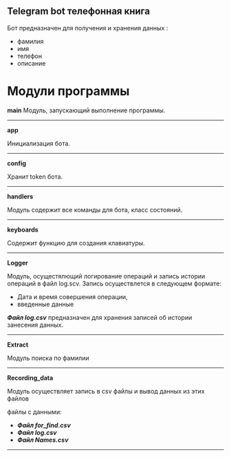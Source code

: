 ## Telegram bot телефонная книга 

Бот предназначен для получения и хранения данных :
- фамилия
- имя
- телефон
- описание

# Модули программы

**main**
Модуль, запускающий выполнение программы.
___________________
**app**

Инициализация бота.

___________________

**config**

Хранит token бота.

___________________
**handlers**

Модуль содержит все команды для бота, класс состояний.

___________________
**keyboards**

Содержит функцию для создания клавиатуры.

___________________
**Logger**  

Модуль, осущестялющий логирование операций и запись истории операций в файл log.scv. Запись осуществлется в следующем формате:
- Дата и время совершения операции, 
- введенные данные

***Файл log.csv*** предназначен для хранения записей об истории занесения данных.
___________________

**Extract**   

Модуль поиска по фамилии
___________________

**Recording_data** 

Модуль осуществляет запись в csv файлы и вывод данных из этих файлов

файлы с данными:
- ***Файл for_find.csv***
- ***Файл log.csv***
- ***Файл Names.csv***
___________________

